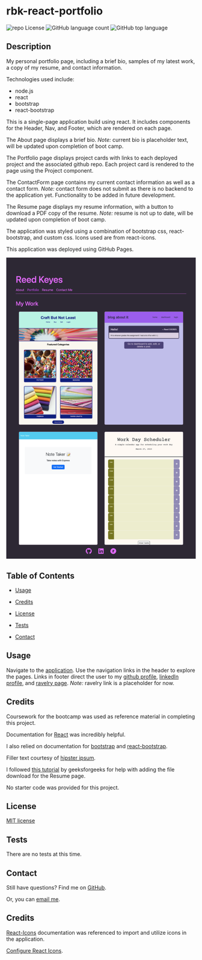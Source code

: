 # rbk-react-portfolio

![repo License](https://img.shields.io/github/license/rbkeyes/rbk-react-portfolio?color=green)
![GitHub language count](https://img.shields.io/github/languages/count/rbkeyes/rbk-react-portfolio?color=purple)
![GitHub top language](https://img.shields.io/github/languages/top/rbkeyes/rbk-react-portfolio)


## Description

My personal portfolio page, including a brief bio, samples of my latest work, a copy of my resume, and contact information.

Technologies used include:

- node.js
- react
- bootstrap
- react-bootstrap

This is a single-page application build using react. It includes components for the Header, Nav, and Footer, which are rendered on each page. 

The About page displays a brief bio. *Note:* current bio is placeholder text, will be updated upon completion of boot camp. 

The Portfolio page displays project cards with links to each deployed project and the associated github repo. Each project card is rendered to the page using the Project component.

The ContactForm page contains my current contact information as well as a contact form. *Note:* contact form does not submit as there is no backend to the application yet. Functionality to be added in future development. 

The Resume page displays my resume information, with a button to download a PDF copy of the resume. *Note:* resume is not up to date, will be updated upon completion of boot camp.

The application was styled using a combination of bootstrap css, react-bootstrap, and custom css. Icons used are from react-icons.

This application was deployed using GitHub Pages.

![screenshot of application's Portfolio page](/src/images/react-portfolio-screenshot.png)

## Table of Contents

- [Usage](#usage)

- [Credits](#credits)

- [License](#license)

- [Tests](#tests)

- [Contact](#contact)


## Usage

Navigate to the [application](https://rbkeyes.github.io/rbk-react-portfolio/). Use the navigation links in the header to explore the pages. Links in footer direct the user to my [github profile](https://github.com/rbkeyes), [linkedIn profile](https://www.linkedin.com/in/reedkeyesrd/), and [ravelry page](https://www.ravelry.com/people/highfiberhabit). *Note:* ravelry link is a placeholder for now.


## Credits

Coursework for the bootcamp was used as reference material in completing this project.

Documentation for [React](https://react.dev/) was incredibly helpful.

I also relied on documentation for [bootstrap](https://getbootstrap.com/) and [react-bootstrap](https://react-bootstrap.github.io/).

Filler text courtesy of [hipster ipsum](https://hipsum.co/?paras=5&type=hipster-centric).

I followed [this tutorial](https://www.geeksforgeeks.org/how-to-download-pdf-file-in-reactjs/) by geeksforgeeks for help with adding the file download for the Resume page.

No starter code was provided for this project.


## License

[MIT license](./LICENSE)


## Tests

There are no tests at this time.


## Contact

Still have questions? Find me on [GitHub](https://github.com/rbkeyes).

Or, you can [email me](mailto:rbkeyes@gmail.com).


## Credits

[React-Icons](https://react-icons.github.io/react-icons/icons?name=fa) documentation was referenced to import and utilize icons in the application.

[Configure React Icons](https://github.com/react-icons/react-icons).




